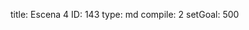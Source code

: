 title:          Escena 4
ID:             143
type:           md
compile:        2
setGoal:        500


